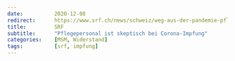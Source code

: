```yaml
---
date:          2020-12-08
redirect:      https://www.srf.ch/news/schweiz/weg-aus-der-pandemie-pflegepersonal-ist-skeptisch-bei-corona-impfung
title:         SRF
subtitle:      "Pflegepersonal ist skeptisch bei Corona-Impfung"
categories:    [MSM, Widerstand]
tags:          [srf, impfung]
---
```

